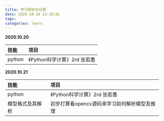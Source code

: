 ```yaml
---
title: 学习规划与记录
date: 2020-10-20 13:18:01
tags:
categories: learn
---
```


__2020.10.20__  

| 技能 | 项目 |
|:------------------------ |:------------------------ |
| python |  《Python科学计算》2rd 张若愚 |

__2020.10.21__  

| 技能 | 项目 |
|:------------------------ |:------------------------ |
| python |  《Python科学计算》2rd 张若愚 |
| 模型格式及其解析| 初步打算看opencv源码来学习如何解析模型及推理   |
